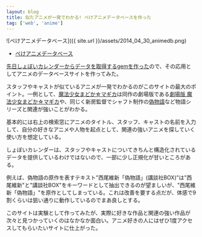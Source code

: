 ```yaml
---
layout: blog
title: 似たアニメが一発でわかる! ぺけアニメデータベースを作った
tag: ['web', 'anime']
---
```




![ぺけアニメデータベース]({{ site.url }}/assets/2014_04_30_animedb.png)

- [ぺけアニメデータベース](http://animedb.xmisao.com/)

[先日しょぼいカレンダーからデータを取得するgemを作った](/2014/04/15/ruby-gem-syobocal.html)ので、その応用としてアニメのデータベースサイトを作ってみた。

スタッフやキャストが似ているアニメが一発でわかるのがこのサイトの最大のポイント。一例として、[魔法少女まどか☆マギカ](http://animedb.xmisao.com/title/%E9%AD%94%E6%B3%95%E5%B0%91%E5%A5%B3%E3%81%BE%E3%81%A9%E3%81%8B%E2%98%86%E3%83%9E%E3%82%AE%E3%82%AB)は同作の劇場版である[劇場版 魔法少女まどか☆マギカ](http://animedb.xmisao.com/compare/%E9%AD%94%E6%B3%95%E5%B0%91%E5%A5%B3%E3%81%BE%E3%81%A9%E3%81%8B%E2%98%86%E3%83%9E%E3%82%AE%E3%82%AB/%E5%8A%87%E5%A0%B4%E7%89%88%20%E9%AD%94%E6%B3%95%E5%B0%91%E5%A5%B3%E3%81%BE%E3%81%A9%E3%81%8B%E2%98%86%E3%83%9E%E3%82%AE%E3%82%AB)や、同じく新房監督でシャフト制作の[偽物語](http://animedb.xmisao.com/compare/%E9%AD%94%E6%B3%95%E5%B0%91%E5%A5%B3%E3%81%BE%E3%81%A9%E3%81%8B%E2%98%86%E3%83%9E%E3%82%AE%E3%82%AB/%E5%81%BD%E7%89%A9%E8%AA%9E)など物語シリーズと関連が強いことがわかる。

基本的には右上の検索窓にアニメのタイトル、スタッフ、キャストの名前を入力して、自分の好きなアニメや人物を起点として、関連の強いアニメを探していく使い方を想定している。

しょぼいカレンダーは、スタッフやキャストについてきちんと構造化されているデータを提供しているわけではないので、一部に少し正規化が甘いところがある。

例えば、偽物語の原作を表すテキスト"西尾維新「偽物語」(講談社BOX)"は"西尾維新"と"講談社BOX"をキーワードとして抽出できるのが望ましいが、"西尾維新「偽物語」"を原作としてしまっている。これは改善を要する点だが、体感で9割くらいは狙い通りに動作しているのでまあ良しとする。

このサイトは実験として作ってみたが、実際に好きな作品と関連の強い作品が次々と見つかっていくのはなかなか面白い。アニメ好きの人にはぜひ1度アクセスしてもらいたいサイトに仕上がった。
